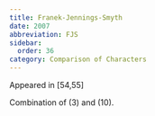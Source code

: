 ```yaml
---
title: Franek-Jennings-Smyth
date: 2007
abbreviation: FJS
sidebar:
  order: 36
category: Comparison of Characters
---
```


Appeared in [54,55]

Combination of (3) and (10).
